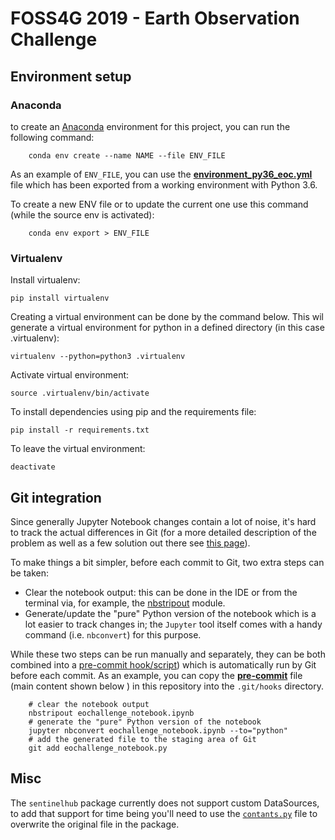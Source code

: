 # FOSS4G 2019 - Earth Observation Challenge 

## Environment setup 

### Anaconda
to create an [Anaconda](https://www.anaconda.com/) environment for this project, you can run the following command:

```shell script
    conda env create --name NAME --file ENV_FILE
```

As an example of `ENV_FILE`, you can use the **[environment_py36_eoc.yml](./environment_py36_eoc.yml)** file which has been exported from a working environment with Python 3.6.

To create a new ENV file  or to update the current one use this command (while the source env is activated):

```shell script
    conda env export > ENV_FILE     
```

### Virtualenv

Install virtualenv:
```shell script
pip install virtualenv
```
Creating a virtual environment can be done by the command below. 
This wil generate a virtual environment for python in a defined directory (in this case .virtualenv): 
```shell script
virtualenv --python=python3 .virtualenv
```

Activate virtual environment:
```shell script
source .virtualenv/bin/activate
```

To install dependencies using pip and the requirements file:
```shell script
pip install -r requirements.txt
```

To leave the virtual environment:
```shell script
deactivate
```

## Git integration
Since generally Jupyter Notebook changes contain a lot of noise, it's hard to track the actual differences in Git (for a more detailed description of the problem as well as a few solution out there see [this page](https://nextjournal.com/schmudde/how-to-version-control-jupyter)).

To make things a bit simpler, before each commit to Git, two extra steps can be taken:
* Clear the notebook output: this can be done in the IDE or from the terminal via, for example, the [nbstripout](https://github.com/kynan/nbstripout) module. 
* Generate/update the "pure" Python version of the notebook which is a lot easier to track changes in; the `Jupyter` tool itself comes with a handy command (i.e. `nbconvert`) for this purpose.

While these two steps can be run manually and separately, they can be both combined into a [pre-commit hook/script](https://githooks.com/)) which is automatically run by Git before each commit.
As an example, you can copy the **[pre-commit](./pre-commit)** file (main content shown below ) in this repository into the `.git/hooks` directory.

```shell script
    # clear the notebook output
    nbstripout eochallenge_notebook.ipynb
    # generate the "pure" Python version of the notebook
    jupyter nbconvert eochallenge_notebook.ipynb --to="python"
    # add the generated file to the staging area of Git
    git add eochallenge_notebook.py
```

## Misc

The `sentinelhub` package currently does not support custom DataSources, to add that support for time being you'll need to use the [`contants.py`](./constants.py) file to overwrite the original file in the package.     
